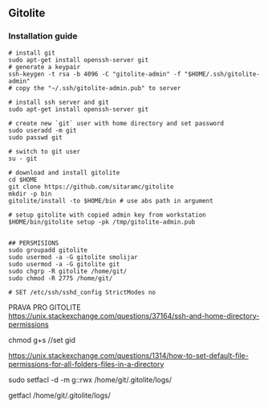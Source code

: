 ## Gitolite

### Installation guide
~~~{#lst:gitolite:ws .sh caption="Gitolite: Workstation setup"}
# install git
sudo apt-get install openssh-server git
# generate a keypair
ssh-keygen -t rsa -b 4096 -C "gitolite-admin" -f "$HOME/.ssh/gitolite-admin"
# copy the "~/.ssh/gitolite-admin.pub" to server
~~~

~~~{#lst:gitolite:srv .sh caption="Gitolite: Server setup"}
# install ssh server and git
sudo apt-get install openssh-server git

# create new `git` user with home directory and set password
sudo useradd -m git
sudo passwd git

# switch to git user
su - git

# download and install gitolite
cd $HOME
git clone https://github.com/sitaramc/gitolite
mkdir -p bin
gitolite/install -to $HOME/bin # use abs path in argument

# setup gitolite with copied admin key from workstation
$HOME/bin/gitolite setup -pk /tmp/gitolite-admin.pub


## PERSMISIONS
sudo groupadd gitolite
sudo usermod -a -G gitolite smolijar 
sudo usermod -a -G gitolite git
sudo chgrp -R gitolite /home/git/
sudo chmod -R 2775 /home/git/

# SET /etc/ssh/sshd_config StrictModes no
~~~

PRAVA PRO GITOLITE https://unix.stackexchange.com/questions/37164/ssh-and-home-directory-permissions



chmod g+s <directory>  //set gid 


https://unix.stackexchange.com/questions/1314/how-to-set-default-file-permissions-for-all-folders-files-in-a-directory

sudo setfacl -d -m g::rwx /home/git/.gitolite/logs/

getfacl /home/git/.gitolite/logs/
